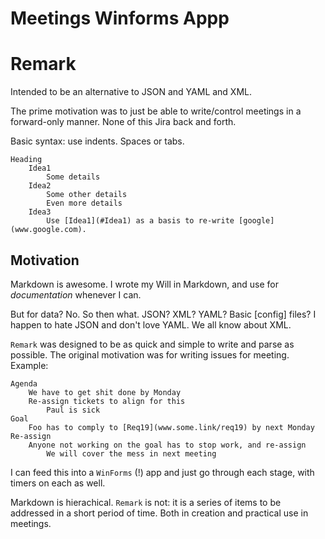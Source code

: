 # Meetings Winforms Appp

# Remark

Intended to be an alternative to JSON and YAML and XML.

The prime motivation was to just be able to write/control meetings in a forward-only manner. None of this Jira back and forth.

Basic syntax: use indents. Spaces or tabs.

```remark
Heading
    Idea1
        Some details
    Idea2
        Some other details
        Even more details
    Idea3
        Use [Idea1](#Idea1) as a basis to re-write [google](www.google.com).

```

## Motivation

Markdown is awesome. I wrote my Will in Markdown, and use for *documentation* whenever I can.

But for data? No. So then what. JSON? XML? YAML? Basic [config] files? I happen to hate JSON and don't love YAML. We all know about XML.

`Remark` was designed to be as quick and simple to write and parse as possible. The original motivation was for writing issues for meeting. Example:

```
Agenda
    We have to get shit done by Monday
    Re-assign tickets to align for this
        Paul is sick
Goal
    Foo has to comply to [Req19](www.some.link/req19) by next Monday
Re-assign
    Anyone not working on the goal has to stop work, and re-assign
        We will cover the mess in next meeting
```

I can feed this into a `WinForms` (!) app and just go through each stage, with timers on each as well.

Markdown is hierachical. `Remark` is not: it is a series of items to be addressed in a short period of time. Both in creation and practical use in meetings.

